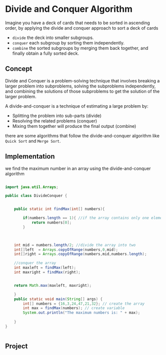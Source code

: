 # Divide and Conquer Algorithm

Imagine you have a deck of cards that needs to be sorted in ascending order, by applying the divide and conquer approach to sort a deck of cards

* `divide` the deck into smaller subgroups.
* `conquer` each subgroup by sorting them independently.
* `combine` the sorted subgroups by merging them back together, and finally obtain a fully sorted deck.

## Concept

Divide and Conquer is a problem-solving technique that involves breaking a larger problem into subproblems, solving the subproblems independently, and combining the solutions of those subproblems to get the solution of the larger problem.

A divide-and-conquer is a technique of estimating a large problem by:

* Splitting the problem into sub-parts (divide)
* Resolving the related problems (conquer)
* Mixing them together will produce the final output (combine)

there are some algorithms that follow the divide-and-conquer algorithm like `Quick Sort` and `Merge Sort`.

## Implementation

we find the maximum number in an array using the divide-and-conquer algorithm

```java

import java.util.Arrays;

public class DivideConquer {


    public static int findMax(int[] numbers){

        if(numbers.length == 1){ //if the array contains only one element return it
            return numbers[0];
        }
    


    int mid = numbers.length/2; //divide the array into two
    int[]left  = Arrays.copyOfRange(numbers,0,mid);
    int[]right = Arrays.copyOfRange(numbers,mid,numbers.length);

    //conquer the array 
    int maxleft = findMax(left);
    int maxright = findMax(right);


    return Math.max(maxleft, maxright);

    }
    public static void main(String[] args) {
        int[] numbers = {16,3,24,47,21,32}; // create the array 
        int max = findMax(numbers); // create variable
        System.out.println("The maximum numbers is: " + max);
        
    }
}


```

```java

```

## Project

  
 
